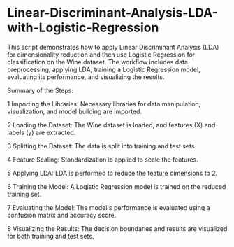 # Linear-Discriminant-Analysis-LDA-with-Logistic-Regression
This script demonstrates how to apply Linear Discriminant Analysis (LDA) for dimensionality reduction and then use Logistic Regression for classification on the Wine dataset. The workflow includes data preprocessing, applying LDA, training a Logistic Regression model, evaluating its performance, and visualizing the results.

Summary of the Steps:

1 Importing the Libraries: Necessary libraries for data manipulation, visualization, and model building are imported.

2 Loading the Dataset: The Wine dataset is loaded, and features (X) and labels (y) are extracted.

3 Splitting the Dataset: The data is split into training and test sets.

4 Feature Scaling: Standardization is applied to scale the features.

5 Applying LDA: LDA is performed to reduce the feature dimensions to 2.

6 Training the Model: A Logistic Regression model is trained on the reduced training set.

7 Evaluating the Model: The model's performance is evaluated using a confusion matrix and accuracy score.

8 Visualizing the Results: The decision boundaries and results are visualized for both training and test sets.
